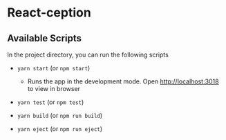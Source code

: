 # React-ception

## Available Scripts

In the project directory, you can run the following scripts

* `yarn start` (or `npm start`)
    * Runs the app in the development mode. Open [http://localhost:3018](http://localhost:3018) to view in browser

* `yarn test` (or `npm test`)

* `yarn build` (or `npm run build`)

* `yarn eject` (or `npm run eject`)
